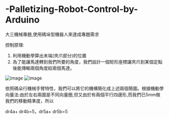 # -Palletizing-Robot-Control-by-Arduino
大三機械專題,使用碼垛型機器人來達成專題需求

控制原理:
1.	利用機動學算出末端(夾爪部分)的位置
2.	為了能讓馬達轉到我們所要的角度，我們設計一個矩形座標讓夾爪到某個定點後能傳輸兩個角度給兩個馬達。

![image](https://user-images.githubusercontent.com/80392504/166496154-04a080a4-457e-47b6-baa6-70865a2ccd76.png) 
![image](https://user-images.githubusercontent.com/80392504/166496188-7e3116a4-0c56-44df-86f3-a2a8f6305cdd.png)

依照碼朵行機械手臂特性，我們可以將它的機構簡化成上述兩個簡圖。根據機動學向量法:由於左右兩圖是不同向量圈,但又由於有兩個平行四邊形,而我們已5mm做我們的移動精準度，所以

dr4a+ dr4b=5，dr5a+ dr5b=5
